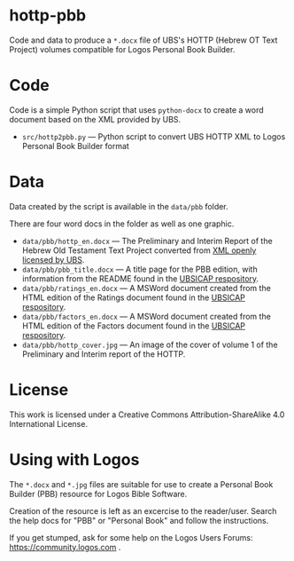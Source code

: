 # hottp-pbb
Code and data to produce a `*.docx` file of UBS's HOTTP (Hebrew OT Text Project) volumes compatible for Logos Personal Book Builder.

# Code

Code is a simple Python script that uses `python-docx` to create a word document based on the XML provided by UBS.

* `src/hottp2pbb.py` — Python script to convert UBS HOTTP XML to Logos Personal Book Builder format

# Data

Data created by the script is available in the `data/pbb` folder.

There are four word docs in the folder as well as one graphic. 

* `data/pbb/hottp_en.docx` — The Preliminary and Interim Report of the Hebrew Old Testament Text Project converted from [XML openly licensed by UBS](https://github.com/ubsicap/ubs-open-license/tree/main/HOTTP).
* `data/pbb/pbb_title.docx` — A title page for the PBB edition, with information from the README found in the [UBSICAP respository](https://github.com/ubsicap/ubs-open-license/tree/main/HOTTP).
* `data/pbb/ratings_en.docx` — A MSWord document created from the HTML edition of the Ratings document found in the [UBSICAP respository](https://github.com/ubsicap/ubs-open-license/tree/main/HOTTP).
* `data/pbb/factors_en.docx` — A MSWord document created from the HTML edition of the Factors document found in the [UBSICAP respository](https://github.com/ubsicap/ubs-open-license/tree/main/HOTTP).
* `data/pbb/hottp_cover.jpg` — An image of the cover of volume 1 of the Preliminary and Interim report of the HOTTP.

# License

This work is licensed under a Creative Commons Attribution-ShareAlike 4.0 International License.

# Using with Logos

The `*.docx` and `*.jpg` files are suitable for use to create a Personal Book Builder (PBB) resource for Logos Bible Software.

Creation of the resource is left as an excercise to the reader/user. Search the help docs for "PBB" or "Personal Book" and follow the instructions.

If you get stumped, ask for some help on the Logos Users Forums: https://community.logos.com .

